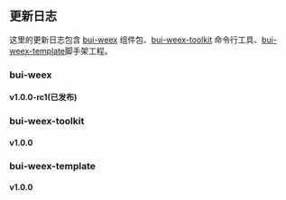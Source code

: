 ## 更新日志

这里的更新日志包含 [bui-weex](https://www.npmjs.com/package/bui-weex) 组件包、[bui-weex-toolkit](https://www.npmjs.com/package/bui-weex-toolkit) 命令行工具、[bui-weex-template](https://github.com/bingo-oss/bui-weex-template/releases)脚手架工程。

### bui-weex 

#### v1.0.0-rc1(已发布)

### bui-weex-toolkit

#### v1.0.0

### bui-weex-template

#### v1.0.0


